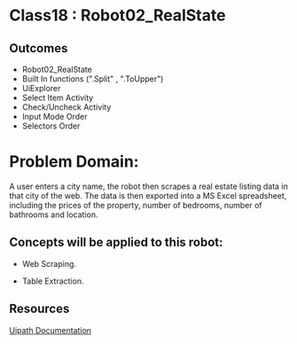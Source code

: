 # Class18 : Robot02_RealState  

## Outcomes

- Robot02_RealState
- Built In functions (".Split" , ".ToUpper")
- UiExplorer
- Select Item Activity
- Check/Uncheck Activity
- Input Mode Order
- Selectors Order


# Problem Domain:

A user enters a city name, the robot then scrapes a real estate listing data in that city of the web. The data is then exported into a MS Excel spreadsheet, including the prices of the property, number of bedrooms, number of bathrooms and location.


## Concepts will be applied to this robot:

- Web Scraping.
  
- Table Extraction.

## Resources

[Uipath Documentation](https://docs.uipath.com/)
